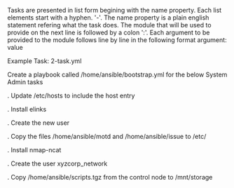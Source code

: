  Tasks are presented in list form begining with the name property. Each list elements start with a hyphen. '-'. The name property is a plain english statement refering 
 what the task does. The module that will be used to provide on the next line is followed by a colon ':'. Each argument to be provided to the module follows line by line 
 in the following format argument: value
 
 Example Task: 2-task.yml
 
 Create a playbook called /home/ansible/bootstrap.yml for the below System Admin tasks

. Update /etc/hosts to include the host entry   

. Install elinks

. Create the new user

. Copy the files /home/ansible/motd and /home/ansible/issue to /etc/

. Install nmap-ncat

. Create the user xyzcorp_network

. Copy /home/ansible/scripts.tgz from the control node to /mnt/storage
